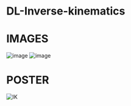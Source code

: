 # DL-Inverse-kinematics
# IMAGES
![image](https://user-images.githubusercontent.com/109682579/180464177-64fd2663-8c6b-4657-9570-c9b0e29da342.png)
![image](https://user-images.githubusercontent.com/109682579/180464271-a4127b7a-4083-4504-8558-c094f89589e3.png)
# POSTER
![IK](https://user-images.githubusercontent.com/109682579/180464379-47434f0c-0e2a-4fdc-a9ba-5628c4ffe05c.jpg)
